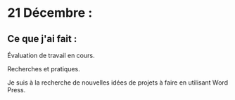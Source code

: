 # 21 Décembre :

## Ce que j'ai fait :

Évaluation de travail en cours.

Recherches et pratiques.

Je suis à la recherche de nouvelles idées de projets à faire en utilisant Word Press.